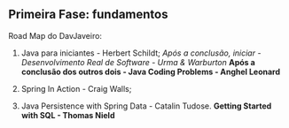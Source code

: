 ## Primeira Fase: fundamentos
Road Map do DavJaveiro: 
1) Java para iniciantes - Herbert Schildt;
	*Após a conclusão, iniciar - Desenvolvimento Real de Software - Urma & Warburton*
		**Após a conclusão dos outros dois - Java Coding Problems - Anghel Leonard**
		   
		
2) Spring In Action - Craig Walls;

3) Java Persistence with Spring Data - Catalin Tudose.
	**Getting Started with SQL - Thomas Nield**
